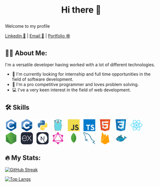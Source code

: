 # <p align="center">Hi there 👋</p>
Welcome to my profile

[Linkedin 🔗](https://www.linkedin.com/in/cursed-ninja/) | [Email 📧](mailto:shivam.sm2002@gmail.com) | [Portfolio 🕸️]([https://cursed-ninja.tech/](https://cursed-ninja.netlify.app/))

## 👨‍💻 About Me:
I'm a versatile developer having worked with a lot of different technologies. 

* 🔭 I'm currently looking for internship and full time opportunities in the field of software development.
* 💪 I'm a pro competitive programmer and loves problem solving.
* 💻 I've a very keen interest in the field of web development.

## 🛠 Skills
<div id="skills">
  <img src="https://github.com/devicons/devicon/blob/master/icons/c/c-original.svg" alt="c" width="40" height="40"/> &nbsp;
  <img src="https://github.com/devicons/devicon/blob/master/icons/cplusplus/cplusplus-original.svg" alt="c++" width="40" height="40"/> &nbsp;
  <img src="https://github.com/devicons/devicon/blob/master/icons/python/python-original.svg" alt="python" width="40" height="40"/> &nbsp;
  <img src="https://github.com/devicons/devicon/blob/master/icons/go/go-original.svg" alt="go" width="40" height="40"/> &nbsp;
  <img src="https://github.com/devicons/devicon/blob/master/icons/javascript/javascript-original.svg" alt="javascript" width="40" height="40"/> &nbsp;
  <img src="https://github.com/devicons/devicon/blob/master/icons/typescript/typescript-original.svg" alt="typescript" width="40" height="40"/> &nbsp;
  <img src="https://github.com/devicons/devicon/blob/master/icons/html5/html5-original.svg" alt="HTML5" width="40" height="40"/> &nbsp;
  <img src="https://github.com/devicons/devicon/blob/master/icons/css3/css3-original.svg" alt="CSS" width="40" height="40"/> &nbsp;
  <img src="https://github.com/devicons/devicon/blob/master/icons/react/react-original.svg" alt="react" width="40" height="40"/> &nbsp;
  <img src="https://github.com/devicons/devicon/blob/master/icons/nodejs/nodejs-original.svg" alt="node" width="40" height="40"/> &nbsp;
  <img src="https://github.com/tandpfun/skill-icons/blob/main/icons/ExpressJS-Dark.svg" alt="express" width="40" height="40"/> &nbsp;
  <img src="https://github.com/tandpfun/skill-icons/blob/main/icons/NextJS-Dark.svg" alt="next" width="40" height="40"/> &nbsp;
  <img src="https://github.com/devicons/devicon/blob/master/icons/graphql/graphql-plain.svg" alt="graphql" width="40" height="40"/> &nbsp;
  <img src="https://github.com/devicons/devicon/blob/master/icons/mongodb/mongodb-original.svg" alt="mongo" width="40" height="40"/> &nbsp;
  <img src="https://github.com/devicons/devicon/blob/master/icons/mysql/mysql-original.svg" alt="mysql" width="40" height="40"/> &nbsp;
  <img src="https://github.com/devicons/devicon/blob/master/icons/firebase/firebase-plain.svg" alt="firebase" width="40" height="40"/> &nbsp;
  <img src="https://github.com/devicons/devicon/blob/master/icons/docker/docker-original.svg" alt="docker" width="40" height="40"/> &nbsp;
</div>

## 🔥 My Stats:
[![GitHub Streak](http://github-readme-streak-stats.herokuapp.com?user=cursed-ninja&theme=dark&background=000000)](https://git.io/streak-stats)

[![Top Langs](https://github-readme-stats.vercel.app/api/top-langs/?username=cursed-ninja&layout=compact&theme=vision-friendly-dark)](https://github.com/anuraghazra/github-readme-stats)
<!--
**Cursed-Ninja/cursed-ninja** is a ✨ _special_ ✨ repository because its `README.md` (this file) appears on your GitHub profile.

Here are some ideas to get you started:

- 🔭 I’m currently working on ...
- 🌱 I’m currently learning ...
- 👯 I’m looking to collaborate on ...
- 🤔 I’m looking for help with ...
- 💬 Ask me about ...
- 📫 How to reach me: ...
- 😄 Pronouns: ...
- ⚡ Fun fact: ...
-->

